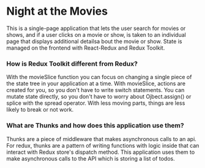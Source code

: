 # Night at the Movies

This is a single-page application that lets the user search for movies or shows, and if a user clicks on a movie or show, is taken to an individual page that displays additional detailsa bout the movie or show. State is managed on the frontend with React-Redux and Redux Toolkit. 

### How is Redux Toolkit different from Redux? 

With the movieSlice function you can focus on changing a single piece of the state tree in your application at a time. With movieSlice, actions are created for you, so you don't have to write switch statements. You can mutate state directly, so you don't have to worry about Ojbect.assign() or splice with the spread operator. With less moving parts, things are less likely to break or not work.   

### What are Thunks and how does this application use them? 

Thunks are a piece of middleware that makes asynchronous calls to an api. For redux, thunks are a pattern of writing functions with logic inside that can interact with Redux store's dispatch method. This application uses them to make asynchronous calls to the API which is storing a list of todos. 

